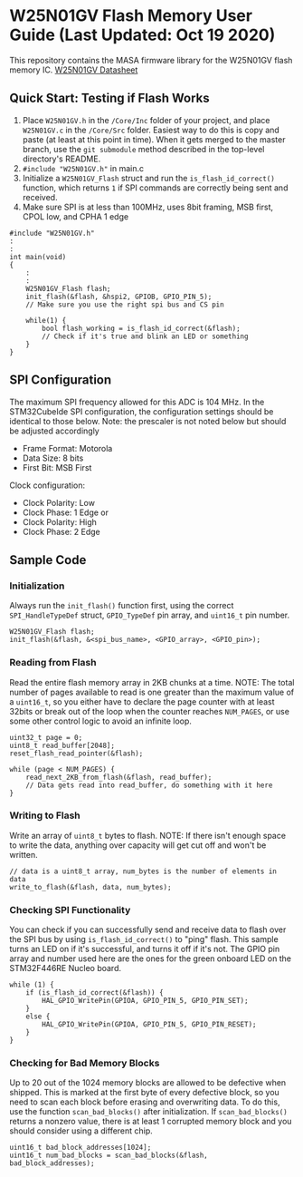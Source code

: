 # W25N01GV Flash Memory User Guide (Last Updated: Oct 19 2020)
This repository contains the MASA firmware library for the W25N01GV flash memory IC.
[W25N01GV Datasheet](https://www.winbond.com/resource-files/w25n01gv%20revl%20050918%20unsecured.pdf)

## Quick Start: Testing if Flash Works
1) Place `W25N01GV.h` in the `/Core/Inc` folder of your project, and place `W25N01GV.c` in the `/Core/Src` folder. Easiest way to do this is copy and paste (at least at this point in time). When it gets merged to the master branch, use the `git submodule` method described in the top-level directory's README.
3) `#include "W25N01GV.h"` in main.c
2) Initialize a `W25N01GV_Flash` struct and run the `is_flash_id_correct()` function, which returns `1` if SPI commands are correctly being sent and received.
3) Make sure SPI is at less than 100MHz, uses 8bit framing, MSB first, CPOL low, and CPHA 1 edge
```
#include "W25N01GV.h"
:
:
int main(void)
{
    :
    :
    W25N01GV_Flash flash;
    init_flash(&flash, &hspi2, GPIOB, GPIO_PIN_5);
    // Make sure you use the right spi bus and CS pin
    
    while(1) {
        bool flash_working = is_flash_id_correct(&flash);
        // Check if it's true and blink an LED or something
    }
}
```
## SPI Configuration
The maximum SPI frequency allowed for this ADC is 104 MHz. In the STM32CubeIde SPI configuration, the configuration settings should be identical to those below. Note: the prescaler is not noted below but should be adjusted accordingly

* Frame Format: Motorola
* Data Size: 8 bits
* First Bit: MSB First

Clock configuration:
* Clock Polarity: Low
* Clock Phase: 1 Edge
or
* Clock Polarity: High
* Clock Phase: 2 Edge

## Sample Code
### Initialization
Always run the `init_flash()` function first, using the correct `SPI_HandleTypeDef` struct, `GPIO_TypeDef` pin array, and `uint16_t` pin number.
```
W25N01GV_Flash flash;
init_flash(&flash, &<spi_bus_name>, <GPIO_array>, <GPIO_pin>);
```
### Reading from Flash
Read the entire flash memory array in 2KB chunks at a time.
NOTE: The total number of pages available to read is one greater than the maximum value of a `uint16_t`, so you either have to declare the page counter with at least 32bits or break out of the loop when the counter reaches `NUM_PAGES`, or use some other control logic to avoid an infinite loop.
```
uint32_t page = 0;
uint8_t read_buffer[2048];
reset_flash_read_pointer(&flash);

while (page < NUM_PAGES) {
    read_next_2KB_from_flash(&flash, read_buffer);
    // Data gets read into read_buffer, do something with it here
}
```
### Writing to Flash
Write an array of `uint8_t` bytes to flash.
NOTE: If there isn't enough space to write the data, anything over capacity will get cut off and won't be written.
```
// data is a uint8_t array, num_bytes is the number of elements in data
write_to_flash(&flash, data, num_bytes);
```
### Checking SPI Functionality
You can check if you can successfully send and receive data to flash over the SPI bus by using `is_flash_id_correct()` to "ping" flash. This sample turns an LED on if it's successful, and turns it off if it's not. The GPIO pin array and number used here are the ones for the green onboard LED on the STM32F446RE Nucleo board.
```
while (1) {
    if (is_flash_id_correct(&flash)) {
        HAL_GPIO_WritePin(GPIOA, GPIO_PIN_5, GPIO_PIN_SET);
    }
    else {
        HAL_GPIO_WritePin(GPIOA, GPIO_PIN_5, GPIO_PIN_RESET);
    }
}
```
### Checking for Bad Memory Blocks
Up to 20 out of the 1024 memory blocks are allowed to be defective when shipped. This is marked at the first byte of every defective block, so you need to scan each block before erasing and overwriting data. To do this, use the function `scan_bad_blocks()` after initialization. If `scan_bad_blocks()` returns a nonzero value, there is at least 1 corrupted memory block and you should consider using a different chip.
```
uint16_t bad_block_addresses[1024];
uint16_t num_bad_blocks = scan_bad_blocks(&flash, bad_block_addresses);
```